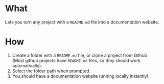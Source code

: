 # What

Lets you turn any project with a `README.md` file into a documentation website.

# How

1. Create a folder with a `README.md` file, or clone a project from Github (Most github projects have `README.md` files, so they should work automatically).
2. Select the folder path when prompted.
3. You should have a documentation website running locally instantly!
